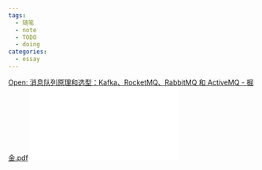```yaml
---
tags:
  - 随笔
  - note
  - TODO
  - doing
categories:
  - essay
---
```


[Open: 消息队列原理和选型：Kafka、RocketMQ、RabbitMQ 和 ActiveMQ - 掘金.pdf](assets/images/45821837f5b84b919318bea962a5db06_MD5.pdf)
![](assets/images/45821837f5b84b919318bea962a5db06_MD5.pdf)